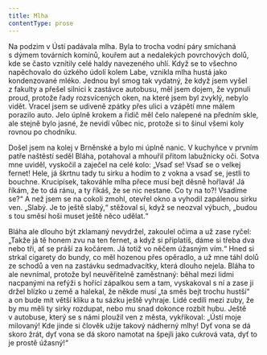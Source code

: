 ```yaml
---
title: Mlha
contentType: prose
---
```


<section>

Na podzim v Ústí padávala mlha. Byla to trocha vodní páry smíchaná s dýmem továrních komínů, kouřem aut a nedalekých povrchových dolů, kde se často vznítily celé haldy navezeného uhlí. Když se to všechno napěchovalo do úzkého údolí kolem Labe, vznikla mlha hustá jako kondenzované mléko. Jednou byl smog tak vydatný, že když jsem vyšel z fakulty a přešel silnici k zastávce autobusu, měl jsem dojem, že vypnuli proud, protože řady rozsvícených oken, na které jsem byl zvyklý, nebylo vidět. Vracel jsem se udiveně zpátky přes ulici a vzápětí mne málem porazilo auto. Jelo úplně krokem a řidič měl čelo nalepené na předním skle, ale stejně bylo jasné, že nevidí vůbec nic, protože si to šinul všemi koly rovnou po chodníku.

Došel jsem na kolej v Brněnské a bylo mi úplně nanic. V kuchyňce v prvním patře naštěstí seděl Bláha, potahoval a mhouřil přitom labužnicky oči. Sotva mne uviděl, vyskočil a zaječel na celé kolo: „Vsaď se! Vsaď se o velkej fernet! Hele, já škrtnu tady tu sirku a hodím to z vokna a vsaď se, jestli to bouchne. Krucipísek, takováhle mlha přece musí bejt děsně hořlavá! Já říkám, že to dá ránu, a ty říkáš, že se nic nestane. Co ty na to?! Vsadíme se?“ A než jsem se na cokoli zmohl, otevřel okno a vyhodil zapálenou sirku ven. „Slabý. Je to ještě slabý,“ stěžoval si, když se neozval výbuch, „budou s tou směsí hoši muset ještě něco udělat.“

Bláha ale dlouho být zklamaný nevydržel, zakoulel očima a už zase ryčel: „Takže já tě honem zvu na ten fernet, a když si připlatíš, dáme si třeba dva nebo tři, ať se práší za kočárem. Já totiž vo něčem úžasným vím.“ Hned si strkal cigarety do bundy, co měl hozenou přes opěradlo, a už mne táhl dolů ze schodů a ven na zastávku sedmadvacítky, která dlouho nejela. Bláha to ale nevnímal, protože byl neuvěřitelně zaměstnaný: běhal mezi lidmi nacpanými na refýži s hořící zápalkou sem a tam, vyskakoval s ní a zase ji držel blízko u země a halekal, že někde musí „ta směs bejt trochu hustší“ a on bude mít větší kliku a tu sázku ještě vyhraje. Lidé cedili mezi zuby, že by mu měli ty sirky rozdupat, nebo mu snad dokonce rozbít hubu. Ještě v autobuse, který se s námi ploužil ven z města, vykřikoval: „Ústí moje milovaný! Kde jinde si člověk užije takový nádherný mlhy! Dyť vona se dá skoro žrát, dyť vona se dá skoro namotat na špejli jako cukrová vata, dyť to je prostě úžasný!“

</section>
